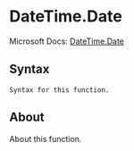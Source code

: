 ---
---

# DateTime.Date

Microsoft Docs: [DateTime.Date](https://docs.microsoft.com/en-us/powerquery-m/datetime-date)

## Syntax

```powerquery-m
Syntax for this function.
```

## About

About this function.

